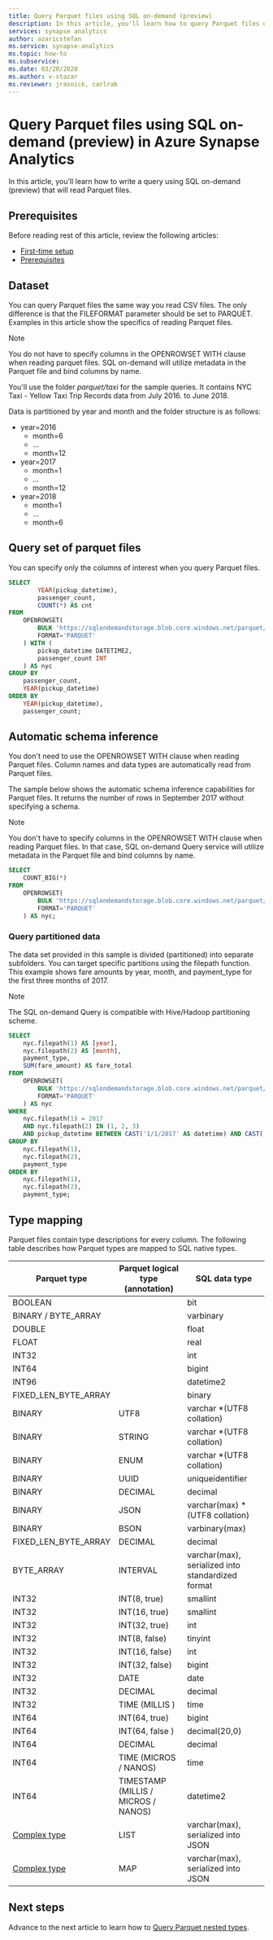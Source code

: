 ```yaml
---
title: Query Parquet files using SQL on-demand (preview)
description: In this article, you'll learn how to query Parquet files using SQL on-demand (preview).
services: synapse analytics
author: azaricstefan
ms.service: synapse-analytics
ms.topic: how-to
ms.subservice:
ms.date: 03/20/2020
ms.author: v-stazar
ms.reviewer: jrasnick, carlrab
---
```


# Query Parquet files using SQL on-demand (preview) in Azure Synapse Analytics

In this article, you'll learn how to write a query using SQL on-demand (preview) that will read Parquet files.

## Prerequisites

Before reading rest of this article, review the following articles:

- [First-time setup](query-data-storage.md#first-time-setup)
- [Prerequisites](query-data-storage.md#prerequisites)

## Dataset

You can query Parquet files the same way you read CSV files. The only difference is that the FILEFORMAT parameter should be set to PARQUET. Examples in this article show the specifics of reading Parquet files.

> [!NOTE]
> You do not have to specify columns in the OPENROWSET WITH clause when reading parquet files. SQL on-demand will utilize metadata in the Parquet file and bind columns by name.

You'll use the folder *parquet/taxi* for the sample queries. It contains NYC Taxi - Yellow Taxi Trip Records data from July 2016. to June 2018.

Data is partitioned by year and month and the folder structure is as follows:

- year=2016
  - month=6
  - ...
  - month=12
- year=2017
  - month=1
  - ...
  - month=12
- year=2018
  - month=1
  - ...
  - month=6

## Query set of parquet files

You can specify only the columns of interest when you query Parquet files.

```sql
SELECT
        YEAR(pickup_datetime),
        passenger_count,
        COUNT(*) AS cnt
FROM  
    OPENROWSET(
        BULK 'https://sqlondemandstorage.blob.core.windows.net/parquet/taxi/*/*/*',
        FORMAT='PARQUET'
    ) WITH (
        pickup_datetime DATETIME2,
        passenger_count INT
    ) AS nyc
GROUP BY
    passenger_count,
    YEAR(pickup_datetime)
ORDER BY
    YEAR(pickup_datetime),
    passenger_count;
```

## Automatic schema inference

You don't need to use the OPENROWSET WITH clause when reading Parquet files. Column names and data types are automatically read from Parquet files.

The sample below shows the automatic schema inference capabilities for Parquet files. It returns the number of rows in September 2017 without specifying a schema.

> [!NOTE]
> You don't have to specify columns in the OPENROWSET WITH clause when reading Parquet files. In that case, SQL on-demand Query service will utilize metadata in the Parquet file and bind columns by name.

```sql
SELECT
    COUNT_BIG(*)
FROM
    OPENROWSET(
        BULK 'https://sqlondemandstorage.blob.core.windows.net/parquet/taxi/year=2017/month=9/*.parquet',
        FORMAT='PARQUET'
    ) AS nyc;
```

### Query partitioned data

The data set provided in this sample is divided (partitioned) into separate subfolders. You can target specific partitions using the filepath function. This example shows fare amounts by year, month, and payment_type for the first three months of 2017.

> [!NOTE]
> The SQL on-demand Query is compatible with Hive/Hadoop partitioning scheme.

```sql
SELECT
    nyc.filepath(1) AS [year],
    nyc.filepath(2) AS [month],
    payment_type,
    SUM(fare_amount) AS fare_total
FROM
    OPENROWSET(
        BULK 'https://sqlondemandstorage.blob.core.windows.net/parquet/taxi/year=*/month=*/*.parquet',
        FORMAT='PARQUET'
    ) AS nyc
WHERE
    nyc.filepath(1) = 2017
    AND nyc.filepath(2) IN (1, 2, 3)
    AND pickup_datetime BETWEEN CAST('1/1/2017' AS datetime) AND CAST('3/31/2017' AS datetime)
GROUP BY
    nyc.filepath(1),
    nyc.filepath(2),
    payment_type
ORDER BY
    nyc.filepath(1),
    nyc.filepath(2),
    payment_type;
```

## Type mapping

Parquet files contain type descriptions for every column. The following table describes how Parquet types are mapped to SQL native types.

| Parquet type | Parquet logical type (annotation) | SQL data type |
| --- | --- | --- |
| BOOLEAN | | bit |
| BINARY / BYTE_ARRAY | | varbinary |
| DOUBLE | | float |
| FLOAT | | real |
| INT32 | | int |
| INT64 | | bigint |
| INT96 | |datetime2 |
| FIXED_LEN_BYTE_ARRAY | |binary |
| BINARY |UTF8 |varchar \*(UTF8 collation) |
| BINARY |STRING |varchar \*(UTF8 collation) |
| BINARY |ENUM|varchar \*(UTF8 collation) |
| BINARY |UUID |uniqueidentifier |
| BINARY |DECIMAL |decimal |
| BINARY |JSON |varchar(max) \*(UTF8 collation) |
| BINARY |BSON |varbinary(max) |
| FIXED_LEN_BYTE_ARRAY |DECIMAL |decimal |
| BYTE_ARRAY |INTERVAL |varchar(max), serialized into standardized format |
| INT32 |INT(8, true) |smallint |
| INT32 |INT(16, true) |smallint |
| INT32 |INT(32, true) |int |
| INT32 |INT(8, false) |tinyint |
| INT32 |INT(16, false) |int |
| INT32 |INT(32, false) |bigint |
| INT32 |DATE |date |
| INT32 |DECIMAL |decimal |
| INT32 |TIME (MILLIS )|time |
| INT64 |INT(64, true) |bigint |
| INT64 |INT(64, false ) |decimal(20,0) |
| INT64 |DECIMAL |decimal |
| INT64 |TIME (MICROS / NANOS) |time |
|INT64 |TIMESTAMP (MILLIS / MICROS / NANOS) |datetime2 |
|[Complex type](https://github.com/apache/parquet-format/blob/master/LogicalTypes.md#lists) |LIST |varchar(max), serialized into JSON |
|[Complex type](https://github.com/apache/parquet-format/blob/master/LogicalTypes.md#maps)|MAP|varchar(max), serialized into JSON |

## Next steps

Advance to the next article to learn how to [Query Parquet nested types](query-parquet-nested-types.md).
